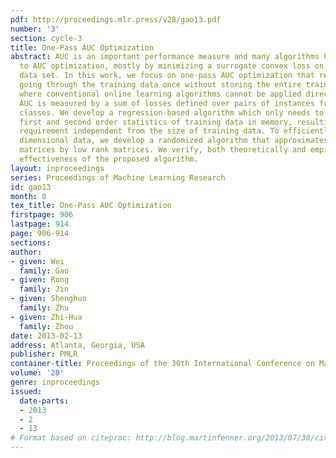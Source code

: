 ```yaml
---
pdf: http://proceedings.mlr.press/v28/gao13.pdf
number: '3'
section: cycle-3
title: One-Pass AUC Optimization
abstract: AUC is an important performance measure and many algorithms have been devoted
  to AUC optimization, mostly by minimizing a surrogate convex loss on a training
  data set. In this work, we focus on one-pass AUC optimization that requires only
  going through the training data once without storing the entire training dataset,
  where conventional online learning algorithms cannot be applied directly because
  AUC is measured by a sum of losses defined over pairs of instances from different
  classes. We develop a regression-based algorithm which only needs to maintain the
  first and second order statistics of training data in memory, resulting a storage
  requirement independent from the size of training data. To efficiently handle high
  dimensional data, we develop a randomized algorithm that approximates the covariance
  matrices by low rank matrices. We verify, both theoretically and empirically, the
  effectiveness of the proposed algorithm.
layout: inproceedings
series: Proceedings of Machine Learning Research
id: gao13
month: 0
tex_title: One-Pass AUC Optimization
firstpage: 906
lastpage: 914
page: 906-914
sections: 
author:
- given: Wei
  family: Gao
- given: Rong
  family: Jin
- given: Shenghuo
  family: Zhu
- given: Zhi-Hua
  family: Zhou
date: 2013-02-13
address: Atlanta, Georgia, USA
publisher: PMLR
container-title: Proceedings of the 30th International Conference on Machine Learning
volume: '28'
genre: inproceedings
issued:
  date-parts:
  - 2013
  - 2
  - 13
# Format based on citeproc: http://blog.martinfenner.org/2013/07/30/citeproc-yaml-for-bibliographies/
---
```

